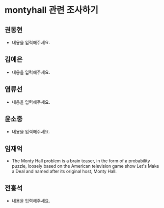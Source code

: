 # montyhall 관련 조사하기

## 권동현
- 내용을 입력해주세요.

## 김예은
- 내용을 입력해주세요.

## 염류선
- 내용을 입력해주세요.

## 윤소중
- 내용을 입력해주세요.

## 임재억
- The Monty Hall problem is a brain teaser, in the form of a probability puzzle, loosely based on the American television game show Let's Make a Deal and named after its original host, Monty Hall.

## 전홍석
- 내용을 입력해주세요.
